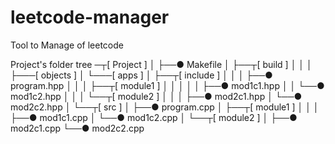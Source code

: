 # leetcode-manager
Tool to Manage of leetcode 


Project's folder tree
─┬[ Project ]
 │
 ├──● Makefile
 │
 ├──┬[ build ]
 │  │
 │  ├───[ objects ]
 │  └───[ apps ]
 │
 ├──┬[ include ]
 │  │
 │  ├──● program.hpp
 │  │
 │  ├──┬[ module1 ]
 │  │  │
 │  │  ├──● mod1c1.hpp
 │  │  └──● mod1c2.hpp
 │  │
 │  └──┬[ module2 ]
 │     │
 │     ├──● mod2c1.hpp
 │     └──● mod2c2.hpp
 │
 └──┬[ src ]
    │
    ├──● program.cpp
    │
    ├──┬[ module1 ]
    │  │
    │  ├──● mod1c1.cpp
    │  └──● mod1c2.cpp
    │
    └──┬[ module2 ]
       │
       ├──● mod2c1.cpp
       └──● mod2c2.cpp

